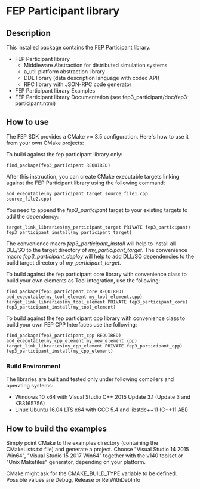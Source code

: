 <!---
  Copyright @ 2019 Audi AG. All rights reserved.

      This Source Code Form is subject to the terms of the Mozilla
      Public License, v. 2.0. If a copy of the MPL was not distributed
      with this file, You can obtain one at https://mozilla.org/MPL/2.0/.

  If it is not possible or desirable to put the notice in a particular file, then
  You may include the notice in a location (such as a LICENSE file in a
  relevant directory) where a recipient would be likely to look for such a notice.

  You may add additional accurate notices of copyright ownership.
  -->

FEP Participant library
=======================

## Description ##

This installed package contains the FEP Participant library.

* FEP Participant library
  * Middleware Abstraction for distributed simulation systems
  * a_util platform abstraction library
  * DDL library (data description language with codec API)
  * RPC library with JSON-RPC code generator
* FEP Participant library Examples
* FEP Participant library Documentation (see fep3_participant/doc/fep3-participant.html)

## How to use ###

The FEP SDK provides a CMake >= 3.5 configuration. Here's how to use it from your own CMake projects:

To build against the fep participant library only: 

    find_package(fep3_participant REQUIRED)

After this instruction, you can create CMake executable targets linking against the FEP Participant library using the following command:

    add_executable(my_participant_target source_file1.cpp source_file2.cpp)

You need to append the *fep3_participant* target to your existing targets to add the dependency:

    target_link_libraries(my_participant_target PRIVATE fep3_participant)
    fep3_participant_install(my_participant_target)

The convenience macro *fep3_participant_install* will help to install all DLL/SO to the target directory of *my_participant_target*.
The convenience macro *fep3_participant_deploy* will help to add DLL/SO dependencies to the build target directory of *my_participant_target*.

To build against the fep participant core library with convenience class to build your own elements as Tool integration, use the following:

    find_package(fep3_participant_core REQUIRED)
    add_executable(my_tool_element my_tool_element.cpp)
    target_link_libraries(my_tool_element PRIVATE fep3_participant_core)
    fep3_participant_install(my_tool_element)

To build against the fep participant cpp library with convenience class to build your own FEP CPP Interfaces use the following:

    find_package(fep3_participant_cpp REQUIRED)
    add_executable(my_cpp_element my_new_element.cpp)
    target_link_libraries(my_cpp_element PRIVATE fep3_participant_cpp)
    fep3_participant_install(my_cpp_element)


### Build Environment ####

The libraries are built and tested only under following compilers and operating systems: 
* Windows 10 x64 with Visual Studio C++ 2015 Update 3.1 (Update 3 and KB3165756)
* Linux Ubuntu 16.04 LTS x64 with GCC 5.4 and libstdc++11 (C++11 ABI)

## How to build the examples ###

Simply point CMake to the examples directory (containing the CMakeLists.txt file) and generate a project.
Choose "Visual Studio 14 2015 Win64", "Visual Studio 15 2017 Win64" together with the v140 toolset or "Unix Makefiles" generator, depending on your platform.

CMake might ask for the CMAKE_BUILD_TYPE variable to be defined. Possible values are Debug, Release or RelWithDebInfo
